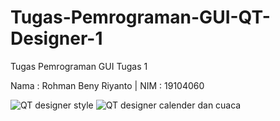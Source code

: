# Tugas-Pemrograman-GUI-QT-Designer-1
Tugas Pemrograman GUI Tugas 1

Nama : Rohman Beny Riyanto | NIM  : 19104060

![QT designer style](https://user-images.githubusercontent.com/72520643/114341531-37dab300-9b84-11eb-8885-13d1077b81c8.png)
![QT designer calender dan cuaca](https://user-images.githubusercontent.com/72520643/114341534-39a47680-9b84-11eb-8e19-e492492142ef.png)

